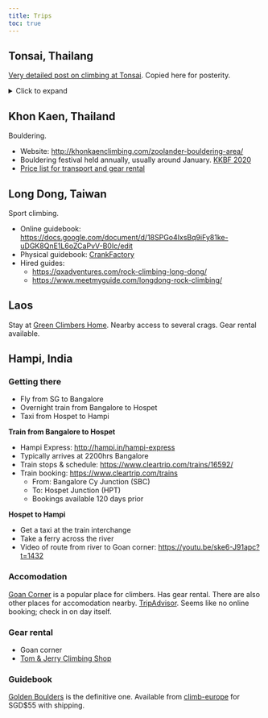 ```yaml
---
title: Trips
toc: true
---
```

## Tonsai, Thailang

[Very detailed post on climbing at Tonsai](https://www.reddit.com/r/climbing/comments/gegy44/a_throwback_to_better_days_longboats_and/fpoc8t6/). Copied here for posterity.

<details>
<summary>Click to expand</summary>

This was a response to someone else about tips for going to Tonsai. I was in Tonsai for two months (start of Jan to start of March) and these are my recommendations for going there:

**Accomodation**

Stay in Tonsai, not Railey. Railey is for rich tourists and it's kind of depressing to walk around.

If you're not fussed about sharing a room, Chillout is a great place to stay. I prefer my own room so I tried a few places before I settled on Green Valley (*not* Dream Valley). It ended up being a great choice, it has actual beds and walls which some places do not! It was 4000 baht for 10 days, which is pricier than other places but it made up for it by its proximity to the restaurants and bars (it's right next to Chillout which is the main hangout place after sunset).

If you want your own room and really, absolutely do not give a fuck about the quality at all, Cafe Andaman do rooms for 1750 baht for a week, which is 250 baht a day, which is *literally nothing*. A beer is 80 baht. However the rooms are total skank.

Don't bother trying to book ahead, almost all of hostels ("resorts") aren't online. You can just rock up and get a room though, it's super easy and I can almost guarantee none of them will be full. If you're super paranoid about it (I was) then there are a couple of places you can book online, Chillout is one.

**General advice**

Getting there - nearest airport is Krabi, get a cab to Ao Nang and then a boat to Tonsai. You can get your own boat for a higher price (maybe 800 baht?) or you can wait for tourists to show up and split the cost with. Depending on what time you arrive it might be easier to do this in advance, Basecamp do a boat and cab service through their website. They'll pick you up from the airport, super handy when you've been in transit for nearly 24 hours and you just want to crash.

Buy a sim! Almost nobody I met in Tonsai did this, but I did and it's a lifesaver. You can get a 30 day tourist sim for 400 baht in Krabi. 4g on tap, almost wherever I went is really, really handy.

Tonsai is 99% cash, Railey 90%. The only ATMs are in Railey. There's also no way to get post to either Tonsai or Railey, and there are no banks there, so if you lose your card it's bad news.

Mozzie spray is useful but only if you're going to the jungle crags in the afternoon, and if you do that you should fork out for the good shit. Check the spray when you buy it - some is only 15% deet!! Cheap but useless. I can name the crags where mozzie spray is necessary on one hand. Two months there and nobody I heard of got dengue.

**Climbing! (What you came here for)**

DO NOT CLIMB IN THE SUN. Most important advice although you learn it very quickly. If anyone suggests that you go to an afternoon crag (eg. Fire Wall) in the morning, they have clearly just arrived in Tonsai. You only make this mistake once. Most guidebooks will state the best time of day to visit each crag.

Speaking of guidebooks, buy the Thailand and Laos guidebook by Elke Schmitz. The others that cover Tonsai are copies. If you forget to buy one you can get it at Basecamp (run by Elke).

The guidebooks also say which climbs have titanium bolts and which don't. Do not climb on non-titanium bolts, they get super rusty and might fail on you (not ideal).

Some climbs have threads instead of bolts. These are actually bomber. 10/10 would whip. Unless it's falling apart in your hands (or core-shot or whatever), it's safe. Use your common sense, and let Basecamp know if any are shitty, they do a lot of the thread replacement.

The top anchor will be a fat ring or pair of rings tied together and attached to bolts higher up. Ignore the bolts. Lower off the ring, put your quickdraws on it, it's the everything ring. These will also be your anchors for multipitches.

If I have one regret, it's not doing the multipitches while I was out there. The only advice I can offer is that Humanality gets into the sun around 1pm and is usually busy, so calculate your start time accordingly. I saw one group of three in the middle of rapping down around 4pm and they looked fucking miserable when they came down.

If you came without a partner, make friends! People in Tonsai are super friendly. If you can climb 6b and above, go to the beach and see if you can find a belay. There will be someone who will let you hop on. If you don't, hang around Chillout in the morning with your gear until someone notices.

If you're going for a while (more than a week), I would recommend you bring your own gear unless you have a very good reason not to. It makes you super independent. Otherwise you can rent gear (shoes, harnesses, rope, quickdraws, everything) from Max at Chillout. There are some other places but as far as I'm aware you can trust all his stuff.

If you don't have a partner *or* gear and you really want to get climbing (and maybe aren't too social), you can hire a guide! Max at Chillout is great, as are some of the guys from Basecamp. Maxi is amazing and also one of the best slackliners I have ever seen. The guides in Railey are completely insane and will probably take you to 123 wall which is guide hell. Most of the sketchiness you will ever hear about climbing in Tonsai is down to the guides.

Tonsai has more hard climbing (7a+ and up) than Railey, but there is easier stuff there. Eagle Wall is the best crag in Tonsai to climb easy stuff. The best place for hard stuff is probably the beach, but there's only a handful of 6c's and 7a's there so you if you do go there you better be happy projecting or really comfortable at higher grades.

The best crag for my money is Wee's Present Wall. Super varied mix of grades (5+ to 7a) and it's in the shade all day.

Deep Water Soloing - Basecamp run a tour some mornings which is a good introduction. You could also rent some kayaks and just paddle around until you find something. There are some guidebooks for the area but unless you have your own boat it's tough to get to them.

**Other advice**

Go to Freedom bar on the beach to watch the sunset. It will become your daily ritual and for good reason. It's a million dollar view and it slightly makes me sad that I was never there when everything was on the beach.

Speaking of - there's a huge resort being built on the beach, and an enormous wall that surrounds the area. When I was there it was under construction and had been for maybe five years. There's a ladder that goes over the wall which is one of the easiest ways to get from the beach to the hostels.

Watch the fire show at Chillout, it's on virtually every night there's a crowd there, which is virtually every night.

Everyone leaves Chillout after the fire show, most people go to Sunset bar. Viking bar is also okay but Sunset is where it's at. Say hi to Wat.

The best grilled chicken is at Chillout, the best fried chicken is from the chicken hut at Chillout. The best beef noodle soup is at Boatman, and the best portions for any food are at Legacy and Mama Chicken. The best shakes are at Legacy and Ting Tong bar. The food at Pyramid isn't great. Everywhere else is okay.

Food in Railey is great but also considerably more expensive. It's a nice treat after the crag though.

You can walk to Railey through over a small hike past the beach (8 mins), but at night if the tide is high you'll need to walk through the jungle instead (40 mins and a bad path with no lighting).

Speaking of high - you can get weed from almost any bar in Tonsai. Some people diss the weed there but I really like it, it doesn't make me paranoid like weed at home. Wat at Sunset. has a great bong but if you aren't careful it will send you straight into orbit. If you have a low tolerance it is best avoided. I never tried the mushrooms while I was there, but I heard a lot of places do them. Look around.

Get good at slacklining! The best beginner one is at Chillout, Viking bar has two that are higher and tighter that the really sick slackliners use. Some of the best slackliners I have ever seen were in Tonsai. There is occasionally a highline or rodeo line set up but it depends who's there at the time.

If you have a rest day, try the yoga or sneak in to use the pool at Dream Valley. It's a proper resort, and although you're not supposed to use the pool if you don't stay there, I did for a month and it's the best thing ever. Just don't draw attention to yourself or act like a dick or they will ask you to leave (and try to fine you for using it).

**Lastly, Tonsai Tummy**

A lot of people get Tonsai Tummy - basically food poisoning. You will almost certainly get some form of stomach problems while you're there. I stopped eating in the morning, didn't have super oily food, and stopped having coffee, and I was okay after that. I also never got the full Tonsai Tummy experience but my friend did and she couldn't climb for nearly a full week (or maybe longer).

That should be everything. Go have fun, meet new people, try new things!!

TL;DR: I'm on lockdown and wrote this instead of training because I have very little to do.

</details>

## Khon Kaen, Thailand

Bouldering.

- Website: http://khonkaenclimbing.com/zoolander-bouldering-area/
- Bouldering festival held annually, usually around January. [KKBF 2020](http://khonkaenclimbing.com/kkbf-2020-info/)
- [Price list for transport and gear rental](http://khonkaenclimbing.com/our-services/)

## Long Dong, Taiwan

Sport climbing.

- Online guidebook: https://docs.google.com/document/d/18SPGo4IxsBq9iFy81ke-uDGK8QnE1L6oZCaPvV-B0Ic/edit
- Physical guidebook: [CrankFactory](https://crankfactory.com/collections/books-and-guides/products/guidebooktaiwanlongdong)
- Hired guides:
    - https://qxadventures.com/rock-climbing-long-dong/
    - https://www.meetmyguide.com/longdong-rock-climbing/

## Laos

Stay at [Green Climbers Home](https://www.greenclimbershome.com/). Nearby access to several crags. Gear rental available.

## Hampi, India

### Getting there

- Fly from SG to Bangalore
- Overnight train from Bangalore to Hospet
- Taxi from Hospet to Hampi

**Train from Bangalore to Hospet**

- Hampi Express: http://hampi.in/hampi-express
- Typically arrives at 2200hrs Bangalore
- Train stops & schedule: https://www.cleartrip.com/trains/16592/
- Train booking: https://www.cleartrip.com/trains 
    - From: Bangalore Cy Junction (SBC)
    - To: Hospet Junction (HPT)
    - Bookings available 120 days prior

**Hospet to Hampi**

- Get a taxi at the train interchange
- Take a ferry across the river
- Video of route from river to Goan corner: https://youtu.be/ske6-J91apc?t=1432 

### Accomodation

[Goan Corner](https://thegoancorner.wordpress.com/) is a popular place for climbers. Has gear rental. There are also other places for accomodation nearby. [TripAdvisor](https://www.tripadvisor.com.sg/Hotel_Review-g319725-d1822740-Reviews-Goan_Corner-Hampi_Bellary_District_Karnataka.html). Seems like no online booking; check in on day itself.

### Gear rental

- Goan corner
- [Tom & Jerry Climbing Shop](https://climbingshop.hampivillage.com/ )

### Guidebook

[Golden Boulders](http://hampi.in/bouldering-guide-golden-boulders) is the definitive one. Available from [climb-europe](http://www.climb-europe.com/rockclimbingshop/Golden-Boulders-Bouldering-Guidebook-for-Hampi.html) for SGD$55 with shipping.
